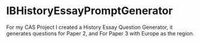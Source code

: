 # IBHistoryEssayPromptGenerator
For my CAS Project I created a History Essay Question Generator, it generates questions for Paper 2, and For Paper 3 with Europe as the region.
